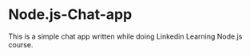 # Node.js-Chat-app

This is a simple chat app written while doing Linkedin Learning Node.js course.
 
